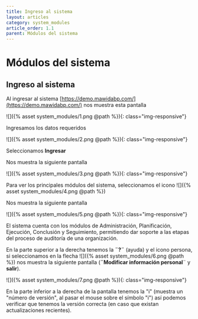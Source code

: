 ```yaml
---
title: Ingreso al sistema
layout: articles
category: system_modules
article_order: 1.1
parent: Módulos del sistema
---
```

# Módulos del sistema

## Ingreso al sistema

Al ingresar al sistema [https://demo.mawidabp.com/](https://demo.mawidabp.com/) nos muestra esta pantalla

![]({% asset system_modules/1.png @path %}){: class="img-responsive"}

Ingresamos los datos requeridos

![]({% asset system_modules/2.png @path %}){: class="img-responsive"}

Seleccionamos **Ingresar**

Nos muestra la siguiente pantalla

![]({% asset system_modules/3.png @path %}){: class="img-responsive"}

Para ver los principales módulos del sistema, seleccionamos el icono  ![]({% asset system_modules/4.png @path %})

Nos muestra la siguiente pantalla

![]({% asset system_modules/5.png @path %}){: class="img-responsive"}

El sistema cuenta con los módulos de Administración, Planificación, Ejecución, Conclusión y Seguimiento, permitiendo dar soporte a las etapas del proceso de auditoría de una organización.

En la parte superior a la derecha tenemos la **¨?¨** (ayuda) y el icono persona, si seleccionamos en la flecha ![]({% asset system_modules/6.png @path %}) nos muestra la siguiente pantalla (**¨Modificar información personal**¨ y **salir**).

![]({% asset system_modules/7.png @path %}){: class="img-responsive"}

En la parte inferior a la derecha de la pantalla tenemos la "i" (muestra un "número de versión", al pasar el mouse sobre el símbolo "i") así podemos verificar que tenemos la versión correcta (en caso que existan actualizaciones recientes).

